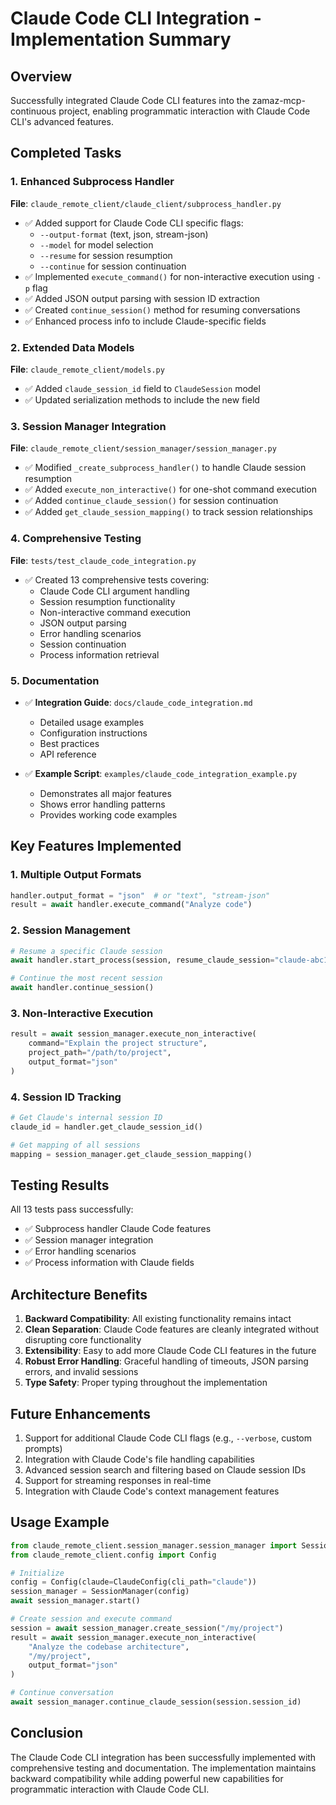 # Claude Code CLI Integration - Implementation Summary

## Overview
Successfully integrated Claude Code CLI features into the zamaz-mcp-continuous project, enabling programmatic interaction with Claude Code CLI's advanced features.

## Completed Tasks

### 1. Enhanced Subprocess Handler
**File**: `claude_remote_client/claude_client/subprocess_handler.py`

- ✅ Added support for Claude Code CLI specific flags:
  - `--output-format` (text, json, stream-json)
  - `--model` for model selection
  - `--resume` for session resumption
  - `--continue` for session continuation
- ✅ Implemented `execute_command()` for non-interactive execution using `-p` flag
- ✅ Added JSON output parsing with session ID extraction
- ✅ Created `continue_session()` method for resuming conversations
- ✅ Enhanced process info to include Claude-specific fields

### 2. Extended Data Models
**File**: `claude_remote_client/models.py`

- ✅ Added `claude_session_id` field to `ClaudeSession` model
- ✅ Updated serialization methods to include the new field

### 3. Session Manager Integration
**File**: `claude_remote_client/session_manager/session_manager.py`

- ✅ Modified `_create_subprocess_handler()` to handle Claude session resumption
- ✅ Added `execute_non_interactive()` for one-shot command execution
- ✅ Added `continue_claude_session()` for session continuation
- ✅ Added `get_claude_session_mapping()` to track session relationships

### 4. Comprehensive Testing
**File**: `tests/test_claude_code_integration.py`

- ✅ Created 13 comprehensive tests covering:
  - Claude Code CLI argument handling
  - Session resumption functionality
  - Non-interactive command execution
  - JSON output parsing
  - Error handling scenarios
  - Session continuation
  - Process information retrieval

### 5. Documentation
- ✅ **Integration Guide**: `docs/claude_code_integration.md`
  - Detailed usage examples
  - Configuration instructions
  - Best practices
  - API reference

- ✅ **Example Script**: `examples/claude_code_integration_example.py`
  - Demonstrates all major features
  - Shows error handling patterns
  - Provides working code examples

## Key Features Implemented

### 1. Multiple Output Formats
```python
handler.output_format = "json"  # or "text", "stream-json"
result = await handler.execute_command("Analyze code")
```

### 2. Session Management
```python
# Resume a specific Claude session
await handler.start_process(session, resume_claude_session="claude-abc123")

# Continue the most recent session
await handler.continue_session()
```

### 3. Non-Interactive Execution
```python
result = await session_manager.execute_non_interactive(
    command="Explain the project structure",
    project_path="/path/to/project",
    output_format="json"
)
```

### 4. Session ID Tracking
```python
# Get Claude's internal session ID
claude_id = handler.get_claude_session_id()

# Get mapping of all sessions
mapping = session_manager.get_claude_session_mapping()
```

## Testing Results
All 13 tests pass successfully:
- ✅ Subprocess handler Claude Code features
- ✅ Session manager integration
- ✅ Error handling scenarios
- ✅ Process information with Claude fields

## Architecture Benefits

1. **Backward Compatibility**: All existing functionality remains intact
2. **Clean Separation**: Claude Code features are cleanly integrated without disrupting core functionality
3. **Extensibility**: Easy to add more Claude Code CLI features in the future
4. **Robust Error Handling**: Graceful handling of timeouts, JSON parsing errors, and invalid sessions
5. **Type Safety**: Proper typing throughout the implementation

## Future Enhancements

1. Support for additional Claude Code CLI flags (e.g., `--verbose`, custom prompts)
2. Integration with Claude Code's file handling capabilities
3. Advanced session search and filtering based on Claude session IDs
4. Support for streaming responses in real-time
5. Integration with Claude Code's context management features

## Usage Example

```python
from claude_remote_client.session_manager.session_manager import SessionManager
from claude_remote_client.config import Config

# Initialize
config = Config(claude=ClaudeConfig(cli_path="claude"))
session_manager = SessionManager(config)
await session_manager.start()

# Create session and execute command
session = await session_manager.create_session("/my/project")
result = await session_manager.execute_non_interactive(
    "Analyze the codebase architecture",
    "/my/project",
    output_format="json"
)

# Continue conversation
await session_manager.continue_claude_session(session.session_id)
```

## Conclusion

The Claude Code CLI integration has been successfully implemented with comprehensive testing and documentation. The implementation maintains backward compatibility while adding powerful new capabilities for programmatic interaction with Claude Code CLI.